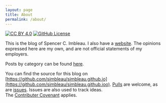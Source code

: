 ```yaml
---
layout: page
title: About
permalink: /about/
---
```

[![CC BY 4.0][cc-by-shield]][cc-by] [![GitHub License][license-by-shield]][license-by]

This is the blog of Spencer C. Imbleau. I also have a [website](https://spencer.imbleau.com). The opinions expressed here are my own, and are not official statements of my employers.

Posts by category can be found [here](/categories.html).

You can find the source for this blog on [https://github.com/simbleau/simbleau.github.io](https://github.com/simbleau/simbleau.github.ioo). [Pulls](https://github.com/simbleau/simbleau.github.io/pulls) are welcome, as are [issues](https://github.com/simbleau/simbleau.github.io/issues). Issues are also used to track ideas.\
The [Contributer Covenant](https://www.contributor-covenant.org/version/2/0/code_of_conduct/) applies.

[cc-by]: http://creativecommons.org/licenses/by/4.0/
[cc-by-shield]: https://img.shields.io/badge/License-CC%20BY%204.0-lightgrey.svg

[license-by-shield]: https://img.shields.io/github/license/simbleau/simbleau.github.io
[license-by]: https://github.com/simbleau/simbleau.github.io/blob/main/LICENSE